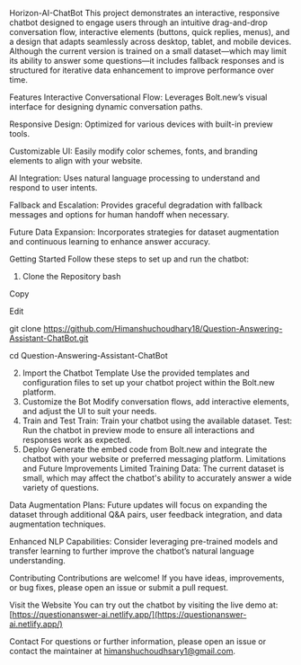 Horizon-AI-ChatBot
This project demonstrates an interactive, responsive chatbot designed to engage users through an intuitive drag-and-drop conversation flow, interactive elements (buttons, quick replies, menus), and a design that adapts seamlessly across desktop, tablet, and mobile devices. Although the current version is trained on a small dataset—which may limit its ability to answer some questions—it includes fallback responses and is structured for iterative data enhancement to improve performance over time.

Features
Interactive Conversational Flow:
Leverages Bolt.new’s visual interface for designing dynamic conversation paths.

Responsive Design:
Optimized for various devices with built-in preview tools.

Customizable UI:
Easily modify color schemes, fonts, and branding elements to align with your website.

AI Integration:
Uses natural language processing to understand and respond to user intents.

Fallback and Escalation:
Provides graceful degradation with fallback messages and options for human handoff when necessary.

Future Data Expansion:
Incorporates strategies for dataset augmentation and continuous learning to enhance answer accuracy.

Getting Started
Follow these steps to set up and run the chatbot:

1. Clone the Repository
bash

Copy

Edit

git clone https://github.com/Himanshuchoudhary18/Question-Answering-Assistant-ChatBot.git

cd Question-Answering-Assistant-ChatBot

2. Import the Chatbot Template
Use the provided templates and configuration files to set up your chatbot project within the Bolt.new platform.
3. Customize the Bot
Modify conversation flows, add interactive elements, and adjust the UI to suit your needs.
4. Train and Test
Train: Train your chatbot using the available dataset.
Test: Run the chatbot in preview mode to ensure all interactions and responses work as expected.
5. Deploy
Generate the embed code from Bolt.new and integrate the chatbot with your website or preferred messaging platform.
Limitations and Future Improvements
Limited Training Data:
The current dataset is small, which may affect the chatbot's ability to accurately answer a wide variety of questions.

Data Augmentation Plans:
Future updates will focus on expanding the dataset through additional Q&A pairs, user feedback integration, and data augmentation techniques.

Enhanced NLP Capabilities:
Consider leveraging pre-trained models and transfer learning to further improve the chatbot’s natural language understanding.

Contributing
Contributions are welcome! If you have ideas, improvements, or bug fixes, please open an issue or submit a pull request.

Visit the Website
You can try out the chatbot by visiting the live demo at:
[https://questionanswer-ai.netlify.app/](https://questionanswer-ai.netlify.app/)

Contact
For questions or further information, please open an issue or contact the maintainer at himanshuchoudhsary1@gmail.com.

